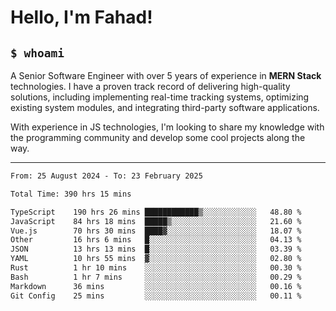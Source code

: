 <h1>Hello, I'm Fahad!</h1>

<h2><code>$ whoami</code></h2>

A Senior Software Engineer with over 5 years of experience in **MERN Stack** technologies. I have a proven track record of delivering high-quality solutions, including implementing real-time tracking systems, optimizing existing system modules, and integrating third-party software applications.

With experience in JS technologies, I'm looking to share my knowledge with the programming community and develop some cool projects along the way.

---

<!--START_SECTION:waka-->

```txt
From: 25 August 2024 - To: 23 February 2025

Total Time: 390 hrs 15 mins

TypeScript    190 hrs 26 mins ████████████▒░░░░░░░░░░░░   48.80 %
JavaScript    84 hrs 18 mins  █████▒░░░░░░░░░░░░░░░░░░░   21.60 %
Vue.js        70 hrs 30 mins  ████▓░░░░░░░░░░░░░░░░░░░░   18.07 %
Other         16 hrs 6 mins   █░░░░░░░░░░░░░░░░░░░░░░░░   04.13 %
JSON          13 hrs 13 mins  █░░░░░░░░░░░░░░░░░░░░░░░░   03.39 %
YAML          10 hrs 55 mins  ▓░░░░░░░░░░░░░░░░░░░░░░░░   02.80 %
Rust          1 hr 10 mins    ░░░░░░░░░░░░░░░░░░░░░░░░░   00.30 %
Bash          1 hr 7 mins     ░░░░░░░░░░░░░░░░░░░░░░░░░   00.29 %
Markdown      36 mins         ░░░░░░░░░░░░░░░░░░░░░░░░░   00.16 %
Git Config    25 mins         ░░░░░░░░░░░░░░░░░░░░░░░░░   00.11 %
```

<!--END_SECTION:waka-->

<!--
**heyFahad/heyFahad** is a ✨ _special_ ✨ repository because its `README.md` (this file) appears on your GitHub profile.

Here are some ideas to get you started:

- 🔭 I’m currently working on ...
- 🌱 I’m currently learning ...
- 👯 I’m looking to collaborate on ...
- 🤔 I’m looking for help with ...
- 💬 Ask me about ...
- 📫 How to reach me: ...
- 😄 Pronouns: ...
- ⚡ Fun fact: ...
-->
